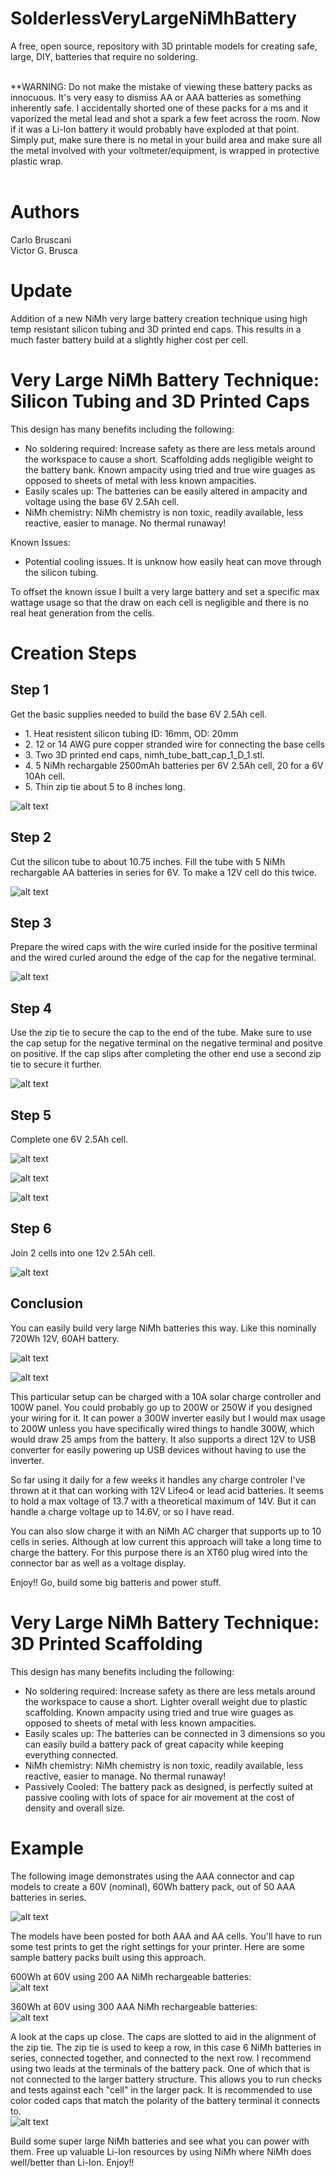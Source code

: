 # SolderlessVeryLargeNiMhBattery
A free, open source, repository with 3D printable models for creating safe, large, DIY, batteries that require no soldering.
<br>
<br>

**WARNING: Do not make the mistake of viewing these battery packs as innocuous. It's very easy to dismiss AA or AAA batteries as something inherently safe. I accidentally shorted one of these
packs for a ms and it vaporized the metal lead and shot a spark a few feet across the room. Now if it was a Li-Ion battery it would probably have exploded at that point. Simply put, make sure there is no metal
in your build area and make sure all the metal involved with your voltmeter/equipment, is wrapped in protective plastic wrap.
<br>
<br>

# Authors
Carlo Bruscani
<br>
Victor G. Brusca
<br>

# Update
Addition of a new NiMh very large battery creation technique using high temp resistant silicon tubing and 3D printed end caps. This results in a much faster battery build at a slightly higher cost per cell.

# Very Large NiMh Battery Technique: Silicon Tubing and 3D Printed Caps
This design has many benefits including the following:<br>
<ul>
  <li>No soldering required: Increase safety as there are less metals around the workspace to cause a short. Scaffolding adds negligible weight to the battery bank. Known ampacity using tried and true wire guages as opposed to sheets of metal with less known ampacities.</li>
  <li>Easily scales up: The batteries can be easily altered in ampacity and voltage using the base 6V 2.5Ah cell.</li>
  <li>NiMh chemistry: NiMh chemistry is non toxic, readily available, less reactive, easier to manage. No thermal runaway!</li>
</ul>

Known Issues:<br>
<ul>
  <li>
  Potential cooling issues. It is unknow how easily heat can move through the silicon tubing.
  </li>
</ul>

To offset the known issue I built a very large battery and set a specific max wattage usage so that the draw on each cell is negligible and there is no real heat generation from the cells.

# Creation Steps

## Step 1
Get the basic supplies needed to build the base 6V 2.5Ah cell.
<br>

<ul>
  <li>1. Heat resistent silicon tubing ID: 16mm, OD: 20mm</li>
  <li>2. 12 or 14 AWG pure copper stranded wire for connecting the base cells</li>
  <li>3. Two 3D printed end caps, nimh_tube_batt_cap_1_D_1.stl.</li>
  <li>4. 5 NiMh rechargable 2500mAh batteries per 6V 2.5Ah cell, 20 for a 6V 10Ah cell.</li>
  <li>5. Thin zip tie about 5 to 8 inches long.</li>
</ul>

![alt text](https://github.com/vbrusca/SolderlessVeryLargeNiMhBattery/blob/main/images/nimh_tube_batt/pic1_basic_supplies.jpg?raw=true)
<br>

## Step 2
Cut the silicon tube to about 10.75 inches. Fill the tube with 5 NiMh rechargable AA batteries in series for 6V. To make a 12V cell do this twice.

![alt text](https://github.com/vbrusca/SolderlessVeryLargeNiMhBattery/blob/main/images/nimh_tube_batt/pic2_silicon_tube_16mmID_20mmOD_10_nimh_batt.jpg?raw=true)
<br>

## Step 3
Prepare the wired caps with the wire curled inside for the positive terminal and the wired curled around the edge of the cap for the negative terminal.
<br>

![alt text](https://github.com/vbrusca/SolderlessVeryLargeNiMhBattery/blob/main/images/nimh_tube_batt/pic3_wired_caps_for_joining_cells.jpg?raw=true)
<br>

## Step 4
Use the zip tie to secure the cap to the end of the tube. Make sure to use the cap setup for the negative terminal on the negative terminal and positve on positive. If the cap slips after completing the other end use a second zip tie to secure it further.
<br>

![alt text](https://github.com/vbrusca/SolderlessVeryLargeNiMhBattery/blob/main/images/nimh_tube_batt/pic4_use_of_zip_ties.jpg?raw=true)
<br>

## Step 5
Complete one 6V 2.5Ah cell.
<br>

![alt text](https://github.com/vbrusca/SolderlessVeryLargeNiMhBattery/blob/main/images/nimh_tube_batt/pic5_one_complete_cell.jpg?raw=true)
<br>

![alt text](https://github.com/vbrusca/SolderlessVeryLargeNiMhBattery/blob/main/images/nimh_tube_batt/pic6_close_up_of_end.jpg?raw=true)
<br>

![alt text](https://github.com/vbrusca/SolderlessVeryLargeNiMhBattery/blob/main/images/nimh_tube_batt/pic7_voltage_of_one_cell.jpg?raw=true)
<br>

## Step 6
Join 2 cells into one 12v 2.5Ah cell.
<br>

![alt text](https://github.com/vbrusca/SolderlessVeryLargeNiMhBattery/blob/main/images/nimh_tube_batt/pic8_voltage_after_joining.jpg?raw=true)
<br>

## Conclusion
You can easily build very large NiMh batteries this way. Like this nominally 720Wh 12V, 60AH battery.
<br>

![alt text](https://github.com/vbrusca/SolderlessVeryLargeNiMhBattery/blob/main/images/nimh_tube_batt/pic9_720WH_nominal_with_300W_inverter_and_solar_charger.jpg?raw=true)
<br>

![alt text](https://github.com/vbrusca/SolderlessVeryLargeNiMhBattery/blob/main/images/nimh_tube_batt/pic10_case_with_voltage_display.jpg?raw=true)
<br>

This particular setup can be charged with a 10A solar charge controller and 100W panel. You could probably go up to 200W or 250W if you designed your wiring for it. It can power a 300W inverter easily but I would max usage to 200W unless you have specifically wired things to handle 300W, which would draw 25 amps from the battery. It also supports a direct 12V to USB converter for easily powering up USB devices without having to use the inverter.
<br>

So far using it daily for a few weeks it handles any charge controler I've thrown at it that can working with 12V Lifeo4 or lead acid batteries. It seems to hold a max voltage of 13.7 with a theoretical maximum of 14V. But it can handle a charge voltage up to 14.6V, or so I have read.
<br>

You can also slow charge it with an NiMh AC charger that supports up to 10 cells in series.
Although at low current this approach will take a long time to charge the battery. For this purpose there is an XT60 plug wired into the connector bar as well as a voltage display.
<br>

Enjoy!! Go, build some big batteris and power stuff.


# Very Large NiMh Battery Technique: 3D Printed Scaffolding
This design has many benefits including the following:<br>
<ul>
  <li>No soldering required: Increase safety as there are less metals around the workspace to cause a short. Lighter overall weight due to plastic scaffolding. Known ampacity using tried and true wire guages as opposed to sheets of metal with less known ampacities.</li>
  <li>Easily scales up: The batteries can be connected in 3 dimensions so you can easily build a battery pack of great capacity while keeping everything connected.</li>
  <li>NiMh chemistry: NiMh chemistry is non toxic, readily available, less reactive, easier to manage. No thermal runaway!</li>
  <li>Passively Cooled: The battery pack as designed, is perfectly suited at passive cooling with lots of space for air movement at the cost of density and overall size.</li>
</ul>

# Example
The following image demonstrates using the AAA connector and cap models to create a 60V (nominal), 60Wh battery pack, out of 50 AAA batteries in series.
<br>

![alt text](https://github.com/vbrusca/SolderlessVeryLargeNiMhBattery/blob/main/images/large_aaa_nimh_batt_sm.jpg?raw=true)
<br>

The models have been posted for both AAA and AA cells. You'll have to run some test prints to get the right settings for your printer.
Here are some sample battery packs built using this approach.
<br>

600Wh at 60V using 200 AA NiMh rechargeable batteries:
<br>
![alt text](https://github.com/vbrusca/SolderlessVeryLargeNiMhBattery/blob/main/images/nimh_aa_600Wh_at_60V.jpg?raw=true)
<br>

360Wh at 60V using 300 AAA NiMh rechargeable batteries:
<br>
![alt text](https://github.com/vbrusca/SolderlessVeryLargeNiMhBattery/blob/main/images/nimh_aaa_360Wh_at_60V.jpg?raw=true)
<br>

A look at the caps up close. The caps are slotted to aid in the alignment of the zip tie. The zip tie is used to keep a row, in this case 6 NiMh batteries in series, connected together,
and connected to the next row. I recommend using two leads at the terminals of the battery pack. One of which that is not connected to the larger battery structure. This allows you to run checks and tests against each "cell" in the larger pack. It is recommended to use color coded caps that match the polarity of the battery terminal it connects to.
<br>
![alt text](https://github.com/vbrusca/SolderlessVeryLargeNiMhBattery/blob/main/images/nimh_caps_up_close.jpg?raw=true)
<br>

Build some super large NiMh batteries and see what you can power with them. Free up valuable Li-Ion resources by using NiMh where NiMh does well/better than Li-Ion.
Enjoy!!
